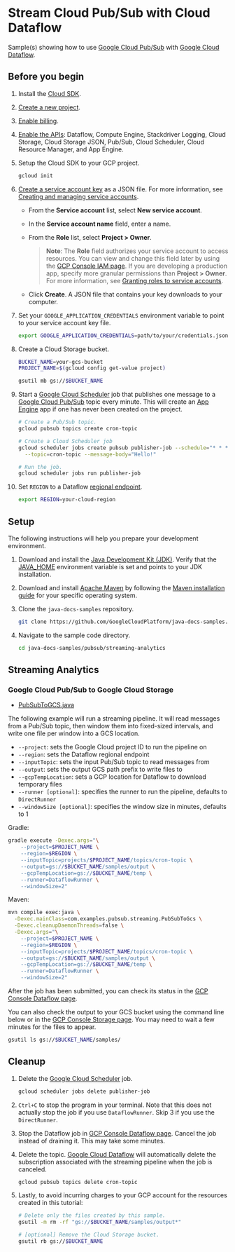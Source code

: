 # Stream Cloud Pub/Sub with Cloud Dataflow

Sample(s) showing how to use [Google Cloud Pub/Sub] with [Google Cloud
Dataflow].

## Before you begin

1. Install the [Cloud SDK].

1. [Create a new project].

1. [Enable billing].

1. [Enable the
   APIs](https://console.cloud.google.com/flows/enableapi?apiid=dataflow,compute_component,logging,storage_component,storage_api,pubsub,cloudresourcemanager.googleapis.com,cloudscheduler.googleapis.com,appengine.googleapis.com):
   Dataflow, Compute Engine, Stackdriver Logging, Cloud Storage, Cloud Storage
   JSON, Pub/Sub, Cloud Scheduler, Cloud Resource Manager, and App Engine.

1. Setup the Cloud SDK to your GCP project.

   ```bash
   gcloud init
   ```

1. [Create a service account key] as a JSON file. For more information, see
   [Creating and managing service accounts].

   * From the **Service account** list, select **New service account**.
   * In the **Service account name** field, enter a name.
   * From the **Role** list, select **Project > Owner**.

     > **Note**: The **Role** field authorizes your service account to access
     > resources. You can view and change this field later by using the [GCP
     > Console IAM page]. If you are developing a production app, specify more
     > granular permissions than **Project > Owner**. For more information, see
     > [Granting roles to service accounts].

   * Click **Create**. A JSON file that contains your key downloads to your
     computer.

1. Set your `GOOGLE_APPLICATION_CREDENTIALS` environment variable to point to
   your service account key file.

   ```bash
   export GOOGLE_APPLICATION_CREDENTIALS=path/to/your/credentials.json
   ```

1. Create a Cloud Storage bucket.

   ```bash
   BUCKET_NAME=your-gcs-bucket
   PROJECT_NAME=$(gcloud config get-value project)
   
   gsutil mb gs://$BUCKET_NAME
   ```

1. Start a [Google Cloud Scheduler] job that publishes one message to a [Google
    Cloud Pub/Sub] topic every minute. This will create an [App Engine] app if
    one has never been created on the project.

    ```bash
    # Create a Pub/Sub topic.
    gcloud pubsub topics create cron-topic
    
    # Create a Cloud Scheduler job
    gcloud scheduler jobs create pubsub publisher-job --schedule="* * * * *" \
      --topic=cron-topic --message-body="Hello!"
    
    # Run the job. 
    gcloud scheduler jobs run publisher-job
    ```

1. Set `REGION` to a Dataflow [regional endpoint].

   ```bash
   export REGION=your-cloud-region
   ```

## Setup

The following instructions will help you prepare your development environment.

1. Download and install the [Java Development Kit (JDK)]. Verify that the
   [JAVA_HOME] environment variable is set and points to your JDK installation.

1. Download and install [Apache Maven] by following the [Maven installation
   guide] for your specific operating system.

1. Clone the `java-docs-samples` repository.

    ```bash
    git clone https://github.com/GoogleCloudPlatform/java-docs-samples.git
    ```

1. Navigate to the sample code directory.

   ```bash
   cd java-docs-samples/pubsub/streaming-analytics
   ```

## Streaming Analytics

### Google Cloud Pub/Sub to Google Cloud Storage

* [PubSubToGCS.java](src/main/java/com/examples/pubsub/streaming/PubSubToGcs.java)

The following example will run a streaming pipeline. It will read messages from
a Pub/Sub topic, then window them into fixed-sized intervals, and write one file
per window into a GCS location.

* `--project`: sets the Google Cloud project ID to run the pipeline on
* `--region`: sets the Dataflow regional endpoint
* `--inputTopic`: sets the input Pub/Sub topic to read messages from
* `--output`: sets the output GCS path prefix to write files to
* `--gcpTempLocation`: sets a GCP location for Dataflow to download temporary
  files
* `--runner [optional]`: specifies the runner to run the pipeline, defaults to
  `DirectRunner`
* `--windowSize [optional]`: specifies the window size in minutes, defaults to 1

Gradle:

```bash
gradle execute -Dexec.args="\
    --project=$PROJECT_NAME \
    --region=$REGION \
    --inputTopic=projects/$PROJECT_NAME/topics/cron-topic \
    --output=gs://$BUCKET_NAME/samples/output \
    --gcpTempLocation=gs://$BUCKET_NAME/temp \
    --runner=DataflowRunner \
    --windowSize=2"
```

Maven:

```bash
mvn compile exec:java \
  -Dexec.mainClass=com.examples.pubsub.streaming.PubSubToGcs \
  -Dexec.cleanupDaemonThreads=false \
  -Dexec.args="\
    --project=$PROJECT_NAME \
    --region=$REGION \
    --inputTopic=projects/$PROJECT_NAME/topics/cron-topic \
    --output=gs://$BUCKET_NAME/samples/output \
    --gcpTempLocation=gs://$BUCKET_NAME/temp \
    --runner=DataflowRunner \
    --windowSize=2"
```

After the job has been submitted, you can check its status in the [GCP Console
Dataflow page].

You can also check the output to your GCS bucket using the command line below or
in the [GCP Console Storage page]. You may need to wait a few minutes for the
files to appear.

```bash
gsutil ls gs://$BUCKET_NAME/samples/
```

## Cleanup

1. Delete the [Google Cloud Scheduler] job.

    ```bash
    gcloud scheduler jobs delete publisher-job
    ```

1. `Ctrl+C` to stop the program in your terminal. Note that this does not
   actually stop the job if you use `DataflowRunner`. Skip 3 if you use the
   `DirectRunner`.

1. Stop the Dataflow job in [GCP Console Dataflow page]. Cancel the job instead
   of draining it. This may take some minutes.

1. Delete the topic. [Google Cloud Dataflow] will automatically delete the
   subscription associated with the streaming pipeline when the job is canceled.

   ```bash
   gcloud pubsub topics delete cron-topic
   ```

1. Lastly, to avoid incurring charges to your GCP account for the resources
   created in this tutorial:

    ```bash
    # Delete only the files created by this sample.
    gsutil -m rm -rf "gs://$BUCKET_NAME/samples/output*"
    
    # [optional] Remove the Cloud Storage bucket.
    gsutil rb gs://$BUCKET_NAME
    ```

[Google Cloud Pub/Sub]: https://cloud.google.com/pubsub/docs/
[Google Cloud Dataflow]: https://cloud.google.com/dataflow/docs/
[Google Cloud Scheduler]: https://cloud.google.com/scheduler/docs/
[App Engine]: https://cloud.google.com/appengine/docs/

[Cloud SDK]: https://cloud.google.com/sdk/docs/
[Create a new project]: https://console.cloud.google.com/projectcreate
[Enable billing]: https://cloud.google.com/billing/docs/how-to/modify-project
[Create a service account key]:
    https://console.cloud.google.com/apis/credentials/serviceaccountkey
[Creating and managing service accounts]:
    https://cloud.google.com/iam/docs/creating-managing-service-accounts
[GCP Console IAM page]: https://console.cloud.google.com/iam-admin/iam
[Granting roles to service accounts]:
    https://cloud.google.com/iam/docs/granting-roles-to-service-accounts

[Java Development Kit (JDK)]:
    https://www.oracle.com/technetwork/java/javase/downloads/index.html
[JAVA_HOME]:
    https://docs.oracle.com/javase/8/docs/technotes/guides/troubleshoot/envvars001.html
[Apache Maven]: http://maven.apache.org/download.cgi
[Maven installation guide]: http://maven.apache.org/install.html

[GCP Console create Dataflow job page]:
    https://console.cloud.google.com/dataflow/createjob
[GCP Console Dataflow page]: https://console.cloud.google.com/dataflow
[GCP Console Storage page]: https://console.cloud.google.com/storage

[regional endpoint]:
    https://cloud.google.com/dataflow/docs/concepts/regional-endpoints
